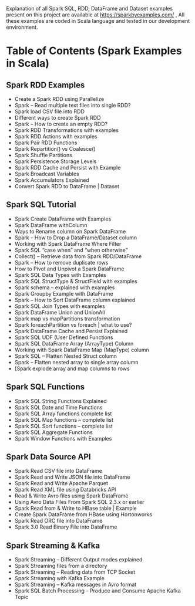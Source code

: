 Explanation of all Spark SQL, RDD, DataFrame and Dataset examples present on this project are available at https://sparkbyexamples.com/ , All these examples are coded in Scala language and tested in our development environment.

# Table of Contents (Spark Examples in Scala)

## Spark RDD Examples
  - Create a Spark RDD using Parallelize
  - Spark – Read multiple text files into single RDD?
  - Spark load CSV file into RDD
  - Different ways to create Spark RDD
  - Spark – How to create an empty RDD?
  - Spark RDD Transformations with examples
  - Spark RDD Actions with examples
  - Spark Pair RDD Functions
  - Spark Repartition() vs Coalesce()
  - Spark Shuffle Partitions
  - Spark Persistence Storage Levels
  - Spark RDD Cache and Persist with Example
  - Spark Broadcast Variables
  - Spark Accumulators Explained
  - Convert Spark RDD to DataFrame | Dataset
  
## Spark SQL Tutorial
  - Spark Create DataFrame with Examples
  - Spark DataFrame withColumn
  - Ways to Rename column on Spark DataFrame
  - Spark – How to Drop a DataFrame/Dataset column
  - Working with Spark DataFrame Where Filter
  - Spark SQL “case when” and “when otherwise”
  - Collect() – Retrieve data from Spark RDD/DataFrame
  - Spark – How to remove duplicate rows
  - How to Pivot and Unpivot a Spark DataFrame
  - Spark SQL Data Types with Examples
  - Spark SQL StructType & StructField with examples
  - Spark schema – explained with examples
  - Spark Groupby Example with DataFrame
  - Spark – How to Sort DataFrame column explained
  - Spark SQL Join Types with examples
  - Spark DataFrame Union and UnionAll
  - Spark map vs mapPartitions transformation
  - Spark foreachPartition vs foreach | what to use?
  - Spark DataFrame Cache and Persist Explained
  - Spark SQL UDF (User Defined Functions
  - Spark SQL DataFrame Array (ArrayType) Column
  - Working with Spark DataFrame Map (MapType) column
  - Spark SQL – Flatten Nested Struct column
  - Spark – Flatten nested array to single array column
  - [Spark explode array and map columns to rows
  
  
   ## Spark SQL Functions
  - Spark SQL String Functions Explained
  - Spark SQL Date and Time Functions
  - Spark SQL Array functions complete list
  - Spark SQL Map functions – complete list
  - Spark SQL Sort functions – complete list
  - Spark SQL Aggregate Functions
  - Spark Window Functions with Examples
    
   ## Spark Data Source API
   - Spark Read CSV file into DataFrame
   - Spark Read and Write JSON file into DataFrame
   - Spark Read and Write Apache Parquet
   - Spark Read XML file using Databricks API
   - Read & Write Avro files using Spark DataFrame
   - Using Avro Data Files From Spark SQL 2.3.x or earlier
   - Spark Read from & Write to HBase table | Example
   - Create Spark DataFrame from HBase using Hortonworks
   - Spark Read ORC file into DataFrame
   - Spark 3.0 Read Binary File into DataFrame
   
   ## Spark Streaming & Kafka
   - Spark Streaming – Different Output modes explained
   - Spark Streaming files from a directory
   - Spark Streaming – Reading data from TCP Socket
   - Spark Streaming with Kafka Example
   - Spark Streaming – Kafka messages in Avro format
   - Spark SQL Batch Processing – Produce and Consume Apache Kafka Topic
   
   
   
    
  
